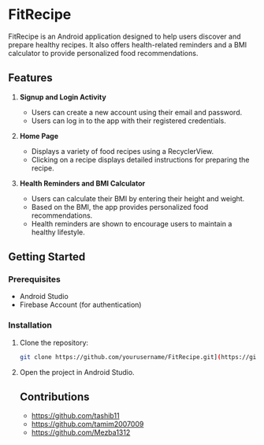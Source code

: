 # FitRecipe

FitRecipe is an Android application designed to help users discover and prepare healthy recipes. It also offers health-related reminders and a BMI calculator to provide personalized food recommendations.

## Features

1. **Signup and Login Activity**
    - Users can create a new account using their email and password.
    - Users can log in to the app with their registered credentials.

2. **Home Page**
    - Displays a variety of food recipes using a RecyclerView.
    - Clicking on a recipe displays detailed instructions for preparing the recipe.

3. **Health Reminders and BMI Calculator**
    - Users can calculate their BMI by entering their height and weight.
    - Based on the BMI, the app provides personalized food recommendations.
    - Health reminders are shown to encourage users to maintain a healthy lifestyle.

## Getting Started

### Prerequisites

- Android Studio
- Firebase Account (for authentication)

### Installation

1. Clone the repository:
    ```bash
    git clone https://github.com/yourusername/FitRecipe.git](https://github.com/tashib11/FitRecipe
    ```
2. Open the project in Android Studio.

   ## Contributions
   - https://github.com/tashib11
   - https://github.com/tamim2007009
   - https://github.com/Mezba1312

